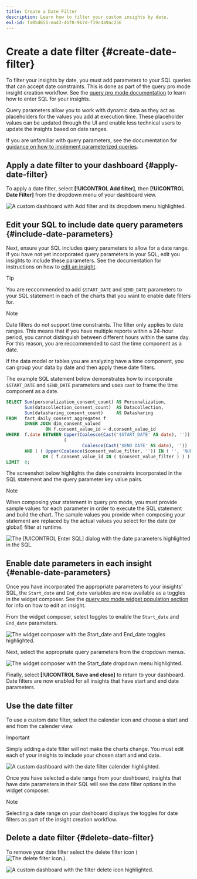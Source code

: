 ```yaml
---
title: Create a Date Filter
description: Learn how to filter your custom insights by date.
exl-id: fa05d651-ea43-41f0-9b7d-f19c4a9ac256
---
```

# Create a date filter {#create-date-filter}

To filter your insights by date, you must add parameters to your SQL queries that can accept date constraints. This is done as part of the query pro mode insight creation workflow. See the [query pro mode documentation](#query-pro-mode) to learn how to enter SQL for your insights.

Query parameters allow you to work with dynamic data as they act as placeholders for the values you add at execution time. These placeholder values can be updated through the UI and enable less technical users to update the insights based on date ranges.   

If you are unfamiliar with query parameters, see the documentation for [guidance on how to implement parameterized queries](../../../../query-service/ui/parameterized-queries.md).

## Apply a date filter to your dashboard {#apply-date-filter}

To apply a date filter, select **[!UICONTROL Add filter]**, then **[!UICONTROL Date Filter]** from the dropdown menu of your dashboard view. 

![A custom dashboard with Add filter and its dropdown menu highlighted.](../../../images/customizable-insights/add-filter.png)

## Edit your SQL to include date query parameters {#include-date-parameters} 

Next, ensure your SQL includes query parameters to allow for a date range. If you have not yet incorporated query parameters in your SQL, edit you insights to include these parameters. See the documentation for instructions on how to [edit an insight](../query-pro-mode.md#edit).

>[!TIP]
>
>You are reccommended to add `$START_DATE` and `$END_DATE` parameters to your SQL statement in each of the charts that you want to enable date filters for.

>[!NOTE]
>
>Date filters do not support time constraints. The filter only applies to date ranges. This means that if you have multiple reports within a 24-hour period, you cannot distinguish between different hours within the same day. For this reason, you are reccommended to cast the time component as a date. 

If the data model or tables you are analyzing have a time component, you can group your data by date and then apply these date filters.

The example SQL statement below demonstrates how to incorporate `$START_DATE` and `$END_DATE` parameters and uses `cast` to frame the time component as a date.

```sql
SELECT Sum(personalization_consent_count) AS Personalization,
       Sum(datacollection_consent_count)  AS Datacollection,
       Sum(datasharing_consent_count)     AS Datasharing
FROM   fact_daily_consent_aggregates f
       INNER JOIN dim_consent_valued
               ON f.consent_value_id = d.consent_value_id
WHERE  f.date BETWEEN Upper(Coalesce(Cast('$START_DATE' AS date), '')) AND Upper
                      (
                             Coalesce(Cast('$END_DATE' AS date), ''))
       AND ( ( Upper(Coalesce($consent_value_filter, '')) IN ( '', 'NULL' ) )
              OR ( f.consent_value_id IN ( $consent_value_filter ) ) )
LIMIT  0; 
```

The screenshot below highlights the date constraints incorporated in the SQL statement and the query parameter key value pairs.

>[!NOTE]
>
>When composing your statement in query pro mode, you must provide sample values for each parameter in order to execute the SQL statement and build the chart. The sample values you provide when composing your statement are replaced by the actual values you select for the date (or global) filter at runtime.

![The [!UICONTROL Enter SQL] dialog with the date parameters highlighted in the SQL.](../../../images/customizable-insights/sql-date-parameters.png)

## Enable date parameters in each insight {#enable-date-parameters}

Once you have incorporated the appropriate parameters to your insights' SQL, the `Start_date` and `End_date` variables are now available as a toggles in the widget composer. See the [query pro mode widget population section](#populate-widget) for info on how to edit an insight. 

From the widget composer, select toggles to enable the `Start_date` and `End_date` parameters.

![The widget composer with the Start_date and End_date toggles highlighted.](../../../images/customizable-insights/widget-composer-date-filter-toggles.png)

Next, select the appropriate query parameters from the dropdown menus.

![The widget composer with the Start_date dropdown menu highlighted.](../../../images/customizable-insights/widget-composer-date-filter-dropdown.png)

Finally, select **[!UICONTROL Save and close]** to return to your dashboard. Date filters are now enabled for all insights that have start and end date parameters.

## Use the date filter

To use a custom date filter, select the calendar icon and choose a start and end from the calender view.

>[!IMPORTANT]
>
>Simply adding a date filter will not make the charts change. You must edit each of your insights to include your chosen start and end date.

![A custom dashboard with the date filter calender highlighted.](../../../images/customizable-insights/date-filter.png)

Once you have selected a date range from your dashboard, insights that have date parameters in their SQL will see the date filter options in the widget composer. 

>[!NOTE]
>
>Selecting a date range on your dashboard displays the toggles for date filters as part of the insight creation workflow. 

## Delete a date filter {#delete-date-filter}

To remove your date filter select the delete filter icon (![The delete filter icon.](/help/images/icons/filter-delete.png)). 

![A custom dashboard with the filter delete icon highlighted.](../../../images/customizable-insights/delete-date-filter.png)
